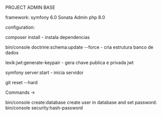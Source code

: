 PROJECT ADMIN BASE

framework:
symfony 6.0
Sonata Admin 
php 8.0


configuration: 

composer install - instala dependencias

bin/console doctrine:schema:update --force - cria estrutura banco de dados

lexik:jwt:generate-keypair - gera chave publica e privada jwt


symfony server:start - inicia servidor









git reset --hard

Commands ->

bin/console create:database
create user in database and set password: bin/console security:hash-password
